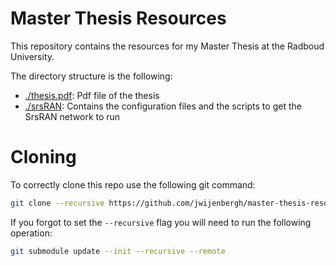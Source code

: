# Master Thesis Resources
This repository contains the resources for my Master Thesis at the Radboud University.

The directory structure is the following:
- [./thesis.pdf](https://github.com/jwijenbergh/master-thesis-resources/tree/main/thesis.pdf): Pdf file of the thesis
- [./srsRAN](https://github.com/jwijenbergh/master-thesis-resources/tree/main/srsran): Contains the configuration files and the scripts to get the SrsRAN network to run

# Cloning

To correctly clone this repo use the following git command:
```bash
git clone --recursive https://github.com/jwijenbergh/master-thesis-resource
```

If you forgot to set the `--recursive` flag you will need to run the following operation:

```bash
git submodule update --init --recursive --remote
```
